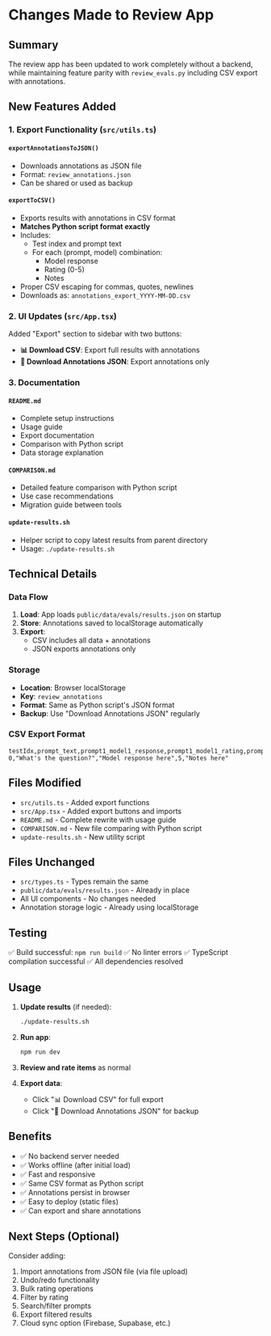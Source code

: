 # Changes Made to Review App

## Summary

The review app has been updated to work completely without a backend, while maintaining feature parity with `review_evals.py` including CSV export with annotations.

## New Features Added

### 1. Export Functionality (`src/utils.ts`)

#### `exportAnnotationsToJSON()`
- Downloads annotations as JSON file
- Format: `review_annotations.json`
- Can be shared or used as backup

#### `exportToCSV()`
- Exports results with annotations in CSV format
- **Matches Python script format exactly**
- Includes:
  - Test index and prompt text
  - For each (prompt, model) combination:
    - Model response
    - Rating (0-5)
    - Notes
- Proper CSV escaping for commas, quotes, newlines
- Downloads as: `annotations_export_YYYY-MM-DD.csv`

### 2. UI Updates (`src/App.tsx`)

Added "Export" section to sidebar with two buttons:
- **📊 Download CSV**: Export full results with annotations
- **📄 Download Annotations JSON**: Export annotations only

### 3. Documentation

#### `README.md`
- Complete setup instructions
- Usage guide
- Export documentation
- Comparison with Python script
- Data storage explanation

#### `COMPARISON.md`
- Detailed feature comparison with Python script
- Use case recommendations
- Migration guide between tools

#### `update-results.sh`
- Helper script to copy latest results from parent directory
- Usage: `./update-results.sh`

## Technical Details

### Data Flow
1. **Load**: App loads `public/data/evals/results.json` on startup
2. **Store**: Annotations saved to localStorage automatically
3. **Export**: 
   - CSV includes all data + annotations
   - JSON exports annotations only

### Storage
- **Location**: Browser localStorage
- **Key**: `review_annotations`
- **Format**: Same as Python script's JSON format
- **Backup**: Use "Download Annotations JSON" regularly

### CSV Export Format
```csv
testIdx,prompt_text,prompt1_model1_response,prompt1_model1_rating,prompt1_model1_notes
0,"What's the question?","Model response here",5,"Notes here"
```

## Files Modified

- `src/utils.ts` - Added export functions
- `src/App.tsx` - Added export buttons and imports
- `README.md` - Complete rewrite with usage guide
- `COMPARISON.md` - New file comparing with Python script
- `update-results.sh` - New utility script

## Files Unchanged

- `src/types.ts` - Types remain the same
- `public/data/evals/results.json` - Already in place
- All UI components - No changes needed
- Annotation storage logic - Already using localStorage

## Testing

✅ Build successful: `npm run build`
✅ No linter errors
✅ TypeScript compilation successful
✅ All dependencies resolved

## Usage

1. **Update results** (if needed):
   ```bash
   ./update-results.sh
   ```

2. **Run app**:
   ```bash
   npm run dev
   ```

3. **Review and rate items** as normal

4. **Export data**:
   - Click "📊 Download CSV" for full export
   - Click "📄 Download Annotations JSON" for backup

## Benefits

- ✅ No backend server needed
- ✅ Works offline (after initial load)
- ✅ Fast and responsive
- ✅ Same CSV format as Python script
- ✅ Annotations persist in browser
- ✅ Easy to deploy (static files)
- ✅ Can export and share annotations

## Next Steps (Optional)

Consider adding:
1. Import annotations from JSON file (via file upload)
2. Undo/redo functionality
3. Bulk rating operations
4. Filter by rating
5. Search/filter prompts
6. Export filtered results
7. Cloud sync option (Firebase, Supabase, etc.)


